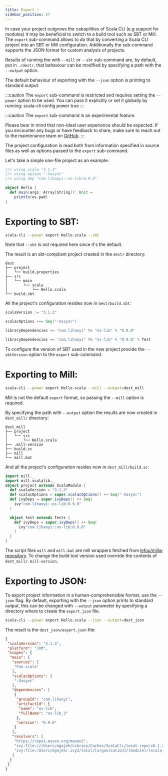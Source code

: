 ```yaml
---
title: Export ⚡️
sidebar_position: 27
---
```


In case your project outgrows the cabapilities of Scala CLI (e.g support for modules) it may be beneficial
to switch to a build tool such as SBT or Mill.
The `export` sub-command allows to do that by converting a Scala CLI project into an SBT or Mill configuration.
Additionally the sub-command supports the JSON format for custom analysis of projects.

Results of running the with `--mill` or `--sbt` sub-command are, by default, put in `./dest/`,
that behaviour can be modified by specifying a path with the `--output` option.

The default behaviour of exporting with the `--json` option is printing to standard output.

:::caution
The `export` sub-command is restricted and requires setting the `--power` option to be used.
You can pass it explicitly or set it globally by running:
scala-cli config power true
:::

:::caution
The `export` sub-command is an experimental feature.

Please bear in mind that non-ideal user experience should be expected.
If you encounter any bugs or have feedback to share, make sure to reach out to the maintenance team
on [GitHub](https://github.com/VirtusLab/scala-cli).
:::

The project configuration is read both from information specified in source files
as well as options passed to the `export` sub-command.

Let's take a simple one-file project as an example:
```scala title=Hello.scala
//> using scala "3.1.3"
//> using option "-Xasync"
//> using dep "com.lihaoyi::os-lib:0.9.0"

object Hello {
  def main(args: Array[String]): Unit =
    println(os.pwd)
}
```

# Exporting to SBT:

```bash
scala-cli --power export Hello.scala --sbt
```
Note that `--sbt` is not required here since it's the default.

The result is an sbt-compliant project created in the `dest/` directory:

```
dest
├── project
│   └── build.properties
├── src
│   └── main
│       └── scala
│           └── Hello.scala
└── build.sbt
```

All the project's configuration resides now in `dest/build.sbt`:


```scala title=dest/build.sbt
scalaVersion := "3.1.3"

scalacOptions ++= Seq("-Xasync")

libraryDependencies += "com.lihaoyi" %% "os-lib" % "0.9.0" 

libraryDependencies += "com.lihaoyi" %% "os-lib" % "0.9.0" % Test

```


To configure the version of SBT used in the new project provide the `--sbtVersion` option to the `export` sub-command.

# Exporting to Mill:

```bash
scala-cli --power export Hello.scala --mill --output=dest_mill
```
Mill is not the default `export` format, so passing the `--mill` option is required.

By specifying the path with `--output` option the results are now created in `dest_mill/` directory:

```
dest_mill
├── project
│   └── src
│       └── Hello.scala
├── .mill-version
├── build.sc
├── mill
└── mill.bat
```

And all the project's configuration resides now in `dest_mill/build.sc`:

```scala title=dest_mill/build.sc
import mill._
import mill.scalalib._
object project extends ScalaModule {
  def scalaVersion = "3.1.3"
  def scalacOptions = super.scalacOptions() ++ Seq("-Xasync")
  def ivyDeps = super.ivyDeps() ++ Seq(
    ivy"com.lihaoyi::os-lib:0.9.0"
  )

  object test extends Tests {
    def ivyDeps = super.ivyDeps() ++ Seq(
      ivy"com.lihaoyi::os-lib:0.9.0"
    )
  }
}

```

The script files `mill` and `mill.bat` are mill wrappers fetched from [lefou/millw repository](https://github.com/lefou/millw/tree/166bcdf5741de8569e0630e18c3b2ef7e252cd96).
To change the build tool version used override the contents of `dest_mill/.mill-version`.


# Exporting to JSON:

To export project information in a human-comprehensible format, use the `--json` flag.
By default, exporting with the `--json` option prints to standard output, this can be changed
with `--output` parameter by specifying a directory where to create the `export.json` file.

```bash
scala-cli --power export Hello.scala --json --output=dest_json
```

The result is the `dest_json/export.json` file:

```json title=dest_json/export.json
{
 "scalaVersion": "3.1.3",
 "platform": "JVM",
 "scopes": {
  "main": {
   "sources": [
    "Foo.scala"
   ],
   "scalacOptions": [
    "-Xasync"
   ],
   "dependencies": [
    {
     "groupId": "com.lihaoyi",
     "artifactId": {
      "name": "os-lib",
      "fullName": "os-lib_3"
     },
     "version": "0.9.0"
    }
   ],
   "resolvers": [
    "https://repo1.maven.org/maven2",
    "ivy:file:///Users/mgajek/Library/Caches/ScalaCli/local-repo/v0.1.20-111-648755-DIRTY2ba64fdc//[organisation]/[module]/(scala_[scalaVersion]/)(sbt_[sbtVersion]/)[revision]/[type]s/[artifact](-[classifier]).[ext]",
    "ivy:file:/Users/mgajek/.ivy2/local/[organisation]/[module]/(scala_[scalaVersion]/)(sbt_[sbtVersion]/)[revision]/[type]s/[artifact](-[classifier]).[ext]"
   ]
  }
 }
}
```
